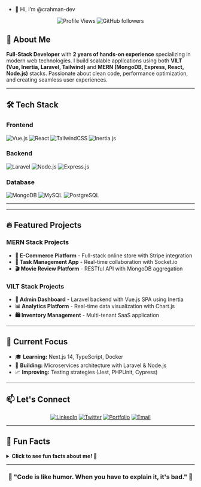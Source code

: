 - 👋 Hi, I’m @crahman-dev

<div align="center">
  
![Profile Views](https://komarev.com/ghpvc/?username=[YourUsername]&color=00cf92&style=flat-square)
![GitHub followers](https://img.shields.io/github/followers/[YourUsername]?style=social)
  
</div>

## 🚀 About Me

**Full-Stack Developer** with **2 years of hands-on experience** specializing in modern web technologies. I build scalable applications using both **VILT (Vue, Inertia, Laravel, Tailwind)** and **MERN (MongoDB, Express, React, Node.js)** stacks. Passionate about clean code, performance optimization, and creating seamless user experiences.

---

## 🛠️ Tech Stack

### Frontend
![Vue.js](https://img.shields.io/badge/vue.js-%2335495e.svg?style=for-the-badge&logo=vuedotjs&logoColor=%234FC08D)
![React](https://img.shields.io/badge/react-%2320232a.svg?style=for-the-badge&logo=react&logoColor=%2361DAFB)
![TailwindCSS](https://img.shields.io/badge/tailwindcss-%2338B2AC.svg?style=for-the-badge&logo=tailwind-css&logoColor=white)
![Inertia.js](https://img.shields.io/badge/inertia.js-%239C27B0.svg?style=for-the-badge&logo=inertia&logoColor=white)

### Backend
![Laravel](https://img.shields.io/badge/laravel-%23FF2D20.svg?style=for-the-badge&logo=laravel&logoColor=white)
![Node.js](https://img.shields.io/badge/node.js-%2343853D.svg?style=for-the-badge&logo=node.js&logoColor=white)
![Express.js](https://img.shields.io/badge/express.js-%23404d59.svg?style=for-the-badge&logo=express&logoColor=%2361DAFB)

### Database
![MongoDB](https://img.shields.io/badge/MongoDB-%234ea94b.svg?style=for-the-badge&logo=mongodb&logoColor=white)
![MySQL](https://img.shields.io/badge/mysql-%2300f.svg?style=for-the-badge&logo=mysql&logoColor=white)
![PostgreSQL](https://img.shields.io/badge/postgresql-%23316192.svg?style=for-the-badge&logo=postgresql&logoColor=white)

---
---

## 🔥 Featured Projects

### MERN Stack Projects
- **🛒 E-Commerce Platform** - Full-stack online store with Stripe integration
- **📱 Task Management App** - Real-time collaboration with Socket.io
- **🎬 Movie Review Platform** - RESTful API with MongoDB aggregation

### VILT Stack Projects
- **🏢 Admin Dashboard** - Laravel backend with Vue.js SPA using Inertia
- **📊 Analytics Platform** - Real-time data visualization with Chart.js
- **🛍️ Inventory Management** - Multi-tenant SaaS application

---

## 🎯 Current Focus

- 🎓 **Learning:** Next.js 14, TypeScript, Docker
- 🚀 **Building:** Microservices architecture with Laravel & Node.js
- 📈 **Improving:** Testing strategies (Jest, PHPUnit, Cypress)

---

## 📫 Let's Connect

<div align="center">
  
[![LinkedIn](https://img.shields.io/badge/LinkedIn-%230077B5.svg?style=for-the-badge&logo=linkedin&logoColor=white)](https://linkedin.com/in/[your-username])
[![Twitter](https://img.shields.io/badge/Twitter-%231DA1F2.svg?style=for-the-badge&logo=twitter&logoColor=white)](https://twitter.com/[your-username])
[![Portfolio](https://img.shields.io/badge/Portfolio-%23FF5722.svg?style=for-the-badge&logo=firefox&logoColor=white)](https://your-portfolio-link)
[![Email](https://img.shields.io/badge/Email-D14836?style=for-the-badge&logo=gmail&logoColor=white)](mailto:your.email@example.com)

</div>

---

## 🎨 Fun Facts

<details>
<summary><b>Click to see fun facts about me! 🎯</b></summary>

- 🔢 **Lines of code written:** 50k+ (and counting!)
- ☕ **Coffee consumed while coding:** 1000+ cups
- 🌙 **Preferred coding time:** Night owl (2 AM - 6 AM)
- 🎮 **Favorite break activity:** Chess & Strategy games
- 📚 **Currently reading:** "Clean Code" by Robert Martin

</details>

---

<div align="center">
  
### 🌟 **"Code is like humor. When you have to explain it, it's bad."** 🌟

</div>

<!---
crahman-dev/crahman-dev is a ✨ special ✨ repository because its `README.md` (this file) appears on your GitHub profile.
You can click the Preview link to take a look at your changes.
--->
